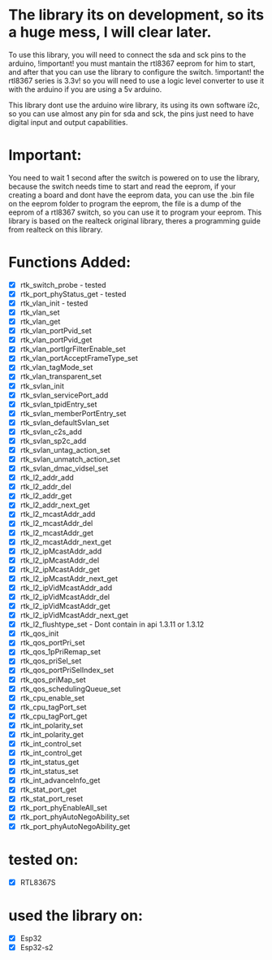 # The library its on development, so its a huge mess, I will clear later.

To use this library, you will need to connect the sda and sck pins to the arduino, !important! you must mantain the rtl8367 eeprom for him to start, and after that you can use the library to configure the switch. !important! the rtl8367 series is 3.3v! so you will need to use a logic level converter to use it with the arduino if you are using a 5v arduino.

This library dont use the arduino wire library, its using its own software i2c, so you can use almost any pin for sda and sck, the pins just need to have digital input and output capabilities.

# Important:

You need to wait 1 second after the switch is powered on to use the library, because the switch needs time to start and read the eeprom, if your creating a board and dont have the eeprom data, you can use the .bin file on the eeprom folder to program the eeprom, the file is a dump of the eeprom of a rtl8367 switch, so you can use it to program your eeprom.
This library is based on the realteck original library, theres a programming guide from realteck on this library.

# Functions Added:

- [x] rtk_switch_probe - tested
- [x] rtk_port_phyStatus_get - tested
- [x] rtk_vlan_init - tested
- [x] rtk_vlan_set
- [x] rtk_vlan_get
- [x] rtk_vlan_portPvid_set
- [x] rtk_vlan_portPvid_get
- [x] rtk_vlan_portIgrFilterEnable_set
- [x] rtk_vlan_portAcceptFrameType_set
- [x] rtk_vlan_tagMode_set
- [x] rtk_vlan_transparent_set
- [x] rtk_svlan_init
- [x] rtk_svlan_servicePort_add
- [x] rtk_svlan_tpidEntry_set
- [x] rtk_svlan_memberPortEntry_set
- [x] rtk_svlan_defaultSvlan_set
- [x] rtk_svlan_c2s_add
- [x] rtk_svlan_sp2c_add
- [x] rtk_svlan_untag_action_set
- [x] rtk_svlan_unmatch_action_set
- [x] rtk_svlan_dmac_vidsel_set
- [x] rtk_l2_addr_add
- [x] rtk_l2_addr_del
- [x] rtk_l2_addr_get
- [x] rtk_l2_addr_next_get
- [x] rtk_l2_mcastAddr_add
- [x] rtk_l2_mcastAddr_del
- [x] rtk_l2_mcastAddr_get
- [x] rtk_l2_mcastAddr_next_get
- [x] rtk_l2_ipMcastAddr_add
- [x] rtk_l2_ipMcastAddr_del
- [x] rtk_l2_ipMcastAddr_get
- [x] rtk_l2_ipMcastAddr_next_get
- [x] rtk_l2_ipVidMcastAddr_add
- [x] rtk_l2_ipVidMcastAddr_del
- [x] rtk_l2_ipVidMcastAddr_get
- [x] rtk_l2_ipVidMcastAddr_next_get
- [x] rtk_l2_flushtype_set - Dont contain in api 1.3.11 or 1.3.12
- [x] rtk_qos_init
- [x] rtk_qos_portPri_set
- [x] rtk_qos_1pPriRemap_set
- [x] rtk_qos_priSel_set
- [x] rtk_qos_portPriSelIndex_set   
- [x] rtk_qos_priMap_set
- [x] rtk_qos_schedulingQueue_set
- [x] rtk_cpu_enable_set
- [x] rtk_cpu_tagPort_set
- [x] rtk_cpu_tagPort_get
- [x] rtk_int_polarity_set
- [x] rtk_int_polarity_get
- [x] rtk_int_control_set
- [x] rtk_int_control_get
- [x] rtk_int_status_get
- [x] rtk_int_status_set
- [x] rtk_int_advanceInfo_get
- [x] rtk_stat_port_get
- [x] rtk_stat_port_reset
- [x] rtk_port_phyEnableAll_set
- [x] rtk_port_phyAutoNegoAbility_set
- [x] rtk_port_phyAutoNegoAbility_get

# tested on:

- [x] RTL8367S

# used the library on:

- [x] Esp32
- [x] Esp32-s2